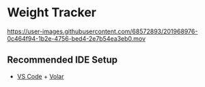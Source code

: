 # Weight Tracker


https://user-images.githubusercontent.com/68572893/201968976-0c464f94-1b2e-4756-bed4-2e7b54ea3eb0.mov


## Recommended IDE Setup

- [VS Code](https://code.visualstudio.com/) + [Volar](https://marketplace.visualstudio.com/items?itemName=Vue.volar)
